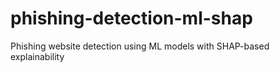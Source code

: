 # phishing-detection-ml-shap
Phishing website detection using ML models with SHAP-based explainability
